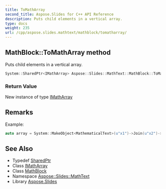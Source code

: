 ```yaml
---
title: ToMathArray
second_title: Aspose.Slides for C++ API Reference
description: Puts child elements in a vertical array.
type: docs
weight: 235
url: /cpp/aspose.slides.mathtext/mathblock/tomatharray/
---
```

## MathBlock::ToMathArray method


Puts child elements in a vertical array.

```cpp
System::SharedPtr<IMathArray> Aspose::Slides::MathText::MathBlock::ToMathArray() override
```


### Return Value

New instance of type [IMathArray](../../imatharray/)
## Remarks



Example: 
```cpp
auto array = System::MakeObject<MathematicalText>(u"x1")->Join(u"x2")->Join(u"x3")->ToMathArray();
```

## See Also

* Typedef [SharedPtr](../../../system/sharedptr/)
* Class [IMathArray](../../imatharray/)
* Class [MathBlock](../)
* Namespace [Aspose::Slides::MathText](../../)
* Library [Aspose.Slides](../../../)
